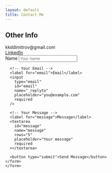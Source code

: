 ```yaml
---
layout: default
title: Contact Me
---
```


<section id="contact">
<div class="contact-container">
  <div class="left-panel">
    <h2>Other Info</h2>
    <div class="contact-option">kkddimitrov@gmail.com</div>
    <div class="contact-option"><a href="https://linkedin.com/in/kristian-k-dimitrov">LinkedIn</a></div>
  </div>

  <div class="right-panel">
      <form>
        <form id="contact-form" method="POST" class="contact-form">
      <label for="name">Name</label>
      <input
        type="text"
        id="name"
        name="name"
        placeholder="Your name"
        required
      />

      <!-- Your Email -->
      <label for="email">Email</label>
      <input
        type="email"
        id="email"
        name="_replyto"
        placeholder="you@example.com"
        required
      />

      <!-- Your Message -->
      <label for="message">Message</label>
      <textarea
        id="message"
        name="message"
        rows="5"
        placeholder="Your message"
        required
      ></textarea>

      <button type="submit">Send Message</button>
    </form>
    </form>
  </div>
</div>

  <link rel="stylesheet" href="/ContactMe/style.css">
  <script src="/ContactMe/script.js" defer></script>
</section>